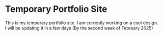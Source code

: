 # Temporary Portfolio Site

This is my temporary portfolio site. I am currently working on a cool design. I will be updating it in a few days (By the second week of February 2025)
